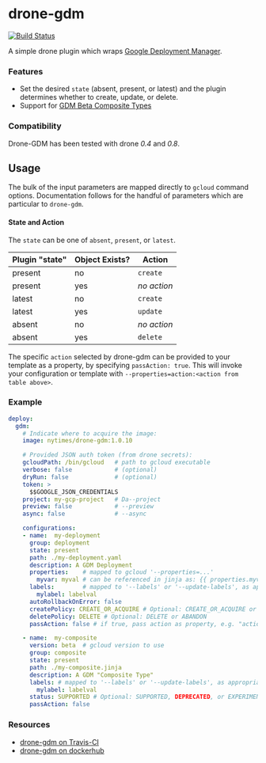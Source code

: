 drone-gdm
=========

[![Build Status](https://travis-ci.org/NYTimes/drone-gdm.svg?branch=master)](https://travis-ci.org/NYTimes/drone-gdm)

A simple drone plugin which wraps [Google Deployment Manager](https://cloud.google.com/deployment-manager/docs/).

### Features
 * Set the desired `state` (absent, present, or latest) and the plugin determines whether to create, update, or delete.
 * Support for [GDM Beta Composite Types](https://cloud.google.com/deployment-manager/docs/configuration/templates/create-composite-types)
### Compatibility
Drone-GDM has been tested with drone *0.4* and *0.8*.

Usage
-----
The bulk of the input parameters are mapped directly to `gcloud` command options.
Documentation follows for the handful of parameters which are particular to `drone-gdm`.

#### State and Action
The `state` can be one of `absent`, `present`, or `latest`.

| Plugin "state" | Object Exists? | Action      |
| -------------- | -------------- | ----------- |
| present        | no             | `create`    |
| present        | yes            | _no action_   |
| latest         | no             | `create`    |
| latest         | yes            | `update`    |
| absent         | no             | _no action_   |
| absent         | yes            | `delete`    |

The specific `action` selected by drone-gdm can be provided to your template
as a property, by specifying `passAction: true`. This will invoke your
configuration or template with `--properties=action:<action from table above>`.

### Example
```Yaml
deploy:
  gdm:
    # Indicate where to acquire the image:
    image: nytimes/drone-gdm:1.0.10

    # Provided JSON auth token (from drone secrets):
    gcloudPath: /bin/gcloud   # path to gcloud executable
    verbose: false            # (optional)
    dryRun: false             # (optional)
    token: >
      $$GOOGLE_JSON_CREDENTIALS
    project: my-gcp-project   # Da--project
    preview: false            # --preview
    async: false              # --async

    configurations:
    - name:  my-deployment
      group: deployment
      state: present
      path: ./my-deployment.yaml
      description: A GDM Deployment
      properties:    # mapped to gcloud '--properties=...'
        myvar: myval # can be referenced in jinja as: {{ properties.myvar }}
      labels:        # mapped to '--labels' or '--update-labels', as appropriate
        mylabel: labelval
      autoRollbackOnError: false
      createPolicy: CREATE_OR_ACQUIRE # Optional: CREATE_OR_ACQUIRE or CREATE
      deletePolicy: DELETE # Optional: DELETE or ABANDON
      passAction: false # if true, pass action as property, e.g. "action:update"

    - name:  my-composite
      version: beta  # gcloud version to use
      group: composite
      state: present
      path: ./my-composite.jinja
      description: A GDM "Composite Type"
      labels: # mapped to '--labels' or '--update-labels', as appropriate
        mylabel: labelval
      status: SUPPORTED # Optional: SUPPORTED, DEPRECATED, or EXPERIMENTAL
      passAction: false

```

### Resources
 - [drone-gdm on Travis-CI](https://travis-ci.org/NYTimes/drone-gdm)
 - [drone-gdm on dockerhub](https://hub.docker.com/r/nytimes/drone-gdm/)
